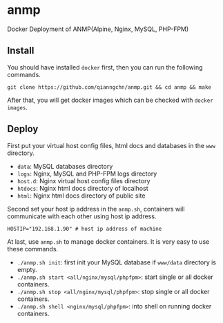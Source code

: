# anmp
Docker Deployment of ANMP(Alpine, Nginx, MySQL, PHP-FPM)

## Install
You should have installed `docker` first, then you can run the following commands.

    git clone https://github.com/qianngchn/anmp.git && cd anmp && make

After that, you will get docker images which can be checked with `docker images`.

## Deploy
First put your virtual host config files, html docs and databases in the `www` directory.

* `data`: MySQL databases directory
* `logs`: Nginx, MySQL and PHP-FPM logs directory
* `host.d`: Nginx virtual host config files directory
* `htdocs`: Nginx html docs directory of localhost
* `html`: Nginx html docs directory of public site

Second set your host ip address in the `anmp.sh`, containers will communicate with each other using host ip address.

    HOSTIP="192.168.1.90" # host ip address of machine

At last, use `anmp.sh` to manage docker containers. It is very easy to use these commands.

* `./anmp.sh init`: first init your MySQL database if `www/data` directory is empty.
* `./anmp.sh start <all/nginx/mysql/phpfpm>`: start single or all docker containers.
* `./anmp.sh stop <all/nginx/mysql/phpfpm>`: stop single or all docker containers.
* `./anmp.sh shell <nginx/mysql/phpfpm>`: into shell on running docker containers.
